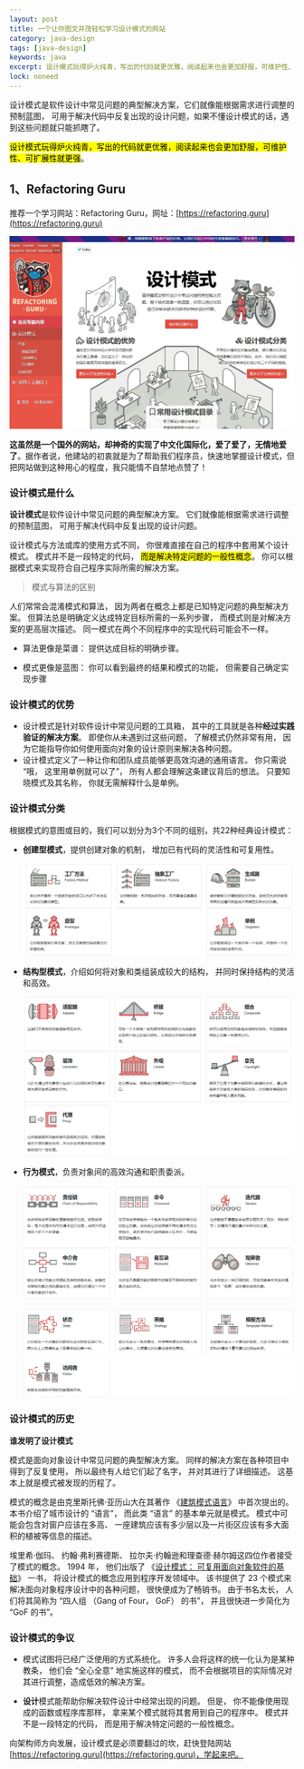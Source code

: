 ```yaml
---
layout: post
title: 一个让你图文并茂轻松学习设计模式的网站
category: java-design
tags: [java-design]
keywords: java
excerpt: 设计模式玩得炉火纯青，写出的代码就更优雅，阅读起来也会更加舒服，可维护性、可扩展性就更强。
lock: noneed
---
```


设计模式是软件设计中常见问题的典型解决方案，它们就像能根据需求进行调整的预制蓝图， 可用于解决代码中反复出现的设计问题，如果不懂设计模式的话，遇到这些问题就只能抓瞎了。

<mark>设计模式玩得炉火纯青，写出的代码就更优雅，阅读起来也会更加舒服，可维护性、可扩展性就更强</mark>。

## 1、Refactoring Guru

推荐一个学习网站：Refactoring Guru，网址：[https://refactoring.guru](https://refactoring.guru)

![](\assets\images\2021\javabase\design-patterns.jpg)

**这虽然是一个国外的网站，却神奇的实现了中文化国际化，爱了爱了，无情地爱了**。据作者说，他建站的初衷就是为了帮助我们程序员，快速地掌握设计模式，但把网站做到这种用心的程度，我只能情不自禁地点赞了！

### 设计模式是什么

**设计模式**是软件设计中常见问题的典型解决方案。 它们就像能根据需求进行调整的预制蓝图， 可用于解决代码中反复出现的设计问题。 

设计模式与方法或库的使用方式不同， 你很难直接在自己的程序中套用某个设计模式。 模式并不是一段特定的代码， <mark>而是解决特定问题的一般性概念</mark>。 你可以根据模式来实现符合自己程序实际所需的解决方案。 

> 模式与算法的区别

人们常常会混淆模式和算法， 因为两者在概念上都是已知特定问题的典型解决方案。 但算法总是明确定义达成特定目标所需的一系列步骤， 而模式则是对解决方案的更高层次描述。 同一模式在两个不同程序中的实现代码可能会不一样。 

- 算法更像是菜谱： 提供达成目标的明确步骤。 

- 模式更像是蓝图： 你可以看到最终的结果和模式的功能， 但需要自己确定实现步骤

### 设计模式的优势

- 设计模式是针对软件设计中常见问题的工具箱， 其中的工具就是各种**经过实践验证的解决方案**。 即使你从未遇到过这些问题， 了解模式仍然非常有用， 因为它能指导你如何使用面向对象的设计原则来解决各种问题。
- 设计模式定义了一种让你和团队成员能够更高效沟通的通用语言。 你只需说 “哦， 这里用单例就可以了”， 所有人都会理解这条建议背后的想法。 只要知晓模式及其名称， 你就无需解释什么是单例。

### 设计模式分类

根据模式的意图或目的，我们可以划分为3个不同的组别，共22种经典设计模式：

- **创建型模式**，提供创建对象的机制， 增加已有代码的灵活性和可复用性。

  ![](\assets\images\2021\javabase\design-type-1.jpg)

- **结构型模式**，介绍如何将对象和类组装成较大的结构， 并同时保持结构的灵活和高效。

  ![](\assets\images\2021\javabase\design-type-2.png)

- **行为模式**，负责对象间的高效沟通和职责委派。

  ![](\assets\images\2021\javabase\design-type-3-1.png)

  ![](\assets\images\2021\javabase\design-type-3-2.png)

### 设计模式的历史

**谁发明了设计模式**

模式是面向对象设计中常见问题的典型解决方案。 同样的解决方案在各种项目中得到了反复使用， 所以最终有人给它们起了名字， 并对其进行了详细描述。 这基本上就是模式被发现的历程了。

模式的概念是由克里斯托佛·亚历山大在其著作 《[建筑模式语言](https://refactoringguru.cn/pattern-language-book)》 中首次提出的。 本书介绍了城市设计的 “语言”， 而此类 “语言” 的基本单元就是模式。 模式中可能会包含对窗户应该在多高、 一座建筑应该有多少层以及一片街区应该有多大面积的植被等信息的描述。

埃里希·伽玛、 约翰·弗利赛德斯、 拉尔夫·约翰逊和理查德·赫尔姆这四位作者接受了模式的概念。 1994 年， 他们出版了 《[设计模式： 可复用面向对象软件的基础](https://refactoringguru.cn/gof-book)》 一书， 将设计模式的概念应用到程序开发领域中。 该书提供了 23 个模式来解决面向对象程序设计中的各种问题， 很快便成为了畅销书。 由于书名太长， 人们将其简称为 “四人组 （Gang of Four， GoF） 的书”， 并且很快进一步简化为 “GoF 的书”。

### 设计模式的争议

- 模式试图将已经广泛使用的方式系统化。 许多人会将这样的统一化认为是某种教条， 他们会 “全心全意” 地实施这样的模式， 而不会根据项目的实际情况对其进行调整，造成低效的解决方案。

- **设计**模式能帮助你解决软件设计中经常出现的问题。 但是， 你不能像使用现成的函数或程序库那样， 拿来某个模式就将其套用到自己的程序中。 模式并不是一段特定的代码， 而是用于解决特定问题的一般性概念。

向架构师方向发展，设计模式是必须要翻过的坎，赶快登陆网站 [https://refactoring.guru](https://refactoring.guru)，学起来吧。